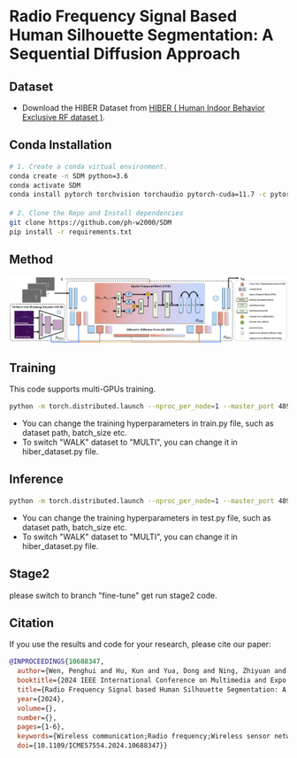 # Radio Frequency Signal Based Human Silhouette Segmentation: A Sequential Diffusion Approach


## Dataset

- Download the HIBER Dataset from [HIBER ( Human Indoor Behavior Exclusive RF dataset )](https://github.com/Intelligent-Perception-Lab/HIBER). 


## Conda Installation

``` bash
# 1. Create a conda virtual environment.
conda create -n SDM python=3.6
conda activate SDM
conda install pytorch torchvision torchaudio pytorch-cuda=11.7 -c pytorch -c nvidia

# 2. Clone the Repo and Install dependencies
git clone https://github.com/ph-w2000/SDM
pip install -r requirements.txt

```
## Method

<img src=Figures/architecture.png>

## Training 

This code supports multi-GPUs training.

  ```bash
python -m torch.distributed.launch --nproc_per_node=1 --master_port 48949 train.py -batch_size 8

  ```

- You can change the training hyperparameters in train.py file, such as dataset path, batch_size etc.
- To switch "WALK" dataset to "MULTI", you can change it in hiber_dataset.py file. 

## Inference 

  ```bash
python -m torch.distributed.launch --nproc_per_node=1 --master_port 48949 test.py -batch_size 8

  ```

- You can change the training hyperparameters in test.py file, such as dataset path, batch_size etc.
- To switch "WALK" dataset to "MULTI", you can change it in hiber_dataset.py file.

## Stage2

please switch to branch "fine-tune" get run stage2 code.

## Citation

If you use the results and code for your research, please cite our paper:

```bibtex
@INPROCEEDINGS{10688347,
  author={Wen, Penghui and Hu, Kun and Yua, Dong and Ning, Zhiyuan and Li, Changyang and Wang, Zhiyong},
  booktitle={2024 IEEE International Conference on Multimedia and Expo (ICME)}, 
  title={Radio Frequency Signal based Human Silhouette Segmentation: A Sequential Diffusion Approach}, 
  year={2024},
  volume={},
  number={},
  pages={1-6},
  keywords={Wireless communication;Radio frequency;Wireless sensor networks;Motion segmentation;Dynamics;RF signals;Diffusion models;Wireless sensing;semantic segmentation;diffusion model;radio frequency},
  doi={10.1109/ICME57554.2024.10688347}}

```

 
